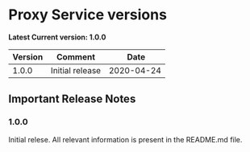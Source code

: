 # Proxy Service versions

**Latest Current version: 1.0.0**

Version | Comment | Date
---|---|---
1.0.0 | Initial release | 2020-04-24

## Important Release Notes

### 1.0.0
Initial relese. All relevant information is present in the README.md file.
